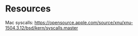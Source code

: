 # Resources

Mac syscalls: https://opensource.apple.com/source/xnu/xnu-1504.3.12/bsd/kern/syscalls.master
